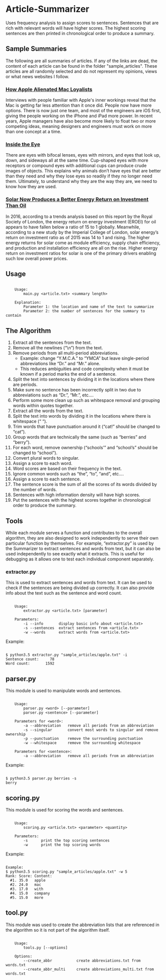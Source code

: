 # Article-Summarizer
Uses frequency analysis to assign scores to sentences. Sentences that are rich with relevant words will have higher scores. The highest scoring sentences are then printed in chronological order to produce a summary.

## Sample Summaries

The following are all summaries of articles. If any of the links are dead, the content of each article can be found in the folder "sample_articles". These articles are all randomly selected and do not represent my opinions, views or what news websites I follow.

### [How Apple Alienated Mac Loyalists](https://www.bloomberg.com/news/articles/2016-12-20/how-apple-alienated-mac-loyalists)
Interviews with people familiar with Apple's inner workings reveal that the Mac is getting far less attention than it once did. People now have more options. There is now just one team, and most of the engineers are iOS first, giving the people working on the iPhone and iPad more power. In recent years, Apple managers have also become more likely to float two or more competing ideas, meaning designers and engineers must work on more than one concept at a time.

### [Inside the Eye](http://ngm.nationalgeographic.com/2016/02/evolution-of-eyes-text)
There are eyes with bifocal lenses, eyes with mirrors, and eyes that look up, down, and sideways all at the same time. Cup-shaped eyes with more receptors or compound eyes with additional cups can produce crude images of objects. This explains why animals don’t have eyes that are better than they need and why they lose eyes so readily if they no longer need them. Ultimately, to understand why they are the way they are, we need to know how they are used.

### [Solar Now Produces a Better Energy Return on Investment Than Oil](https://robertscribbler.com/2016/12/19/solar-now-produces-a-better-energy-return-on-investment-than-oil/)
In 2016, according to a trends analysis based on this report by the Royal Society of London, the energy return on energy investment (EROEI) for oil appears to have fallen below a ratio of 15 to 1 globally. Meanwhile, according to a new study by the Imperial College of London, solar energy’s return on investment ratio as of 2015 was 14 to 1 and rising. The higher energy returns for solar come as module efficiency, supply chain efficiency, and production and installation efficiency are all on the rise. Higher energy return on investment ratios for solar is one of the primary drivers enabling such low overall power prices.

## Usage
```

    Usage:
        main.py <article.txt> <summary length>

    Explanation:
        Parameter 1: the location and name of the text to summarize
        Parameter 2: the number of sentences for the summary to contain

```

## The Algorithm
1. Extract all the sentences from the text.
 1. Remove all the newlines (“\n”) from the text.
 2. Remove periods from all multi-period abbreviations.
    - Example: change “Y.M.C.A.” to “YMCA” but leave single-period abbreviations like “Dr.” and “Mr.” alone.
    - This reduces ambiguities and code complexity when it must be known if a period marks the end of a sentence.
 3. Split the text into sentences by dividing it in the locations where there are periods.
 4. Make sure no sentence has been incorrectly split in two due to abbreviations such as “Dr.”, “Mr.”, etc….
 5. Perform some more clean up such as whitespace removal and grouping words within quotes together.
2. Extract all the words from the text.
 1. Split the text into words by dividing it in the locations where there is whitespace (“ “).
 2. Trim words that have punctuation around it (“cat!” should be changed to “cat”).
 3. Group words that are technically the same (such as “berries” and “berry”).
 4. For each word, remove ownership (“schools’” and “school’s” should be changed to “school”).
 5. Convert plural words to singular.
3. Assign a score to each word.
 1. Word scores are based on their frequency in the text.
 2. Ignore common words such as “the”, “to”, “and”, etc….
4. Assign a score to each sentence.
 1. The sentence score is the sum of all the scores of its words divided by the number of words.
 2. Sentences with high information density will have high scores.
5. Put the sentences with the highest scores together in chronological order to produce the summary.

## Tools
While each module serves a function and contributes to the overall algorithm, they are also designed to work independently to serve their own particular function by themselves. For example, “extractor.py” is used by the Summarizer to extract sentences and words from text, but it can also be used independently to see exactly what it extracts. This is useful for debugging as it allows one to test each individual component separately.

### extractor.py
This is used to extract sentences and words from text. It can be used to check if the sentences are being divided up correctly. It can also provide info about the text such as the sentence and word count.

```

    Usage:
        extractor.py <article.txt> [parameter]

    Parameters:
        -i --info       display basic info about <article.txt>
        -s --sentences  extract sentences from <article.txt>
        -w --words      extract words from <article.txt>

```

Example:

```

$ python3.5 extractor.py "sample_articles/apple.txt" -i
Sentence count:     78
Word count:       1592

```

## parser.py
This module is used to manipulate words and sentences.

```

    Usage:
        parser.py <word> [--parameter]
        parser.py <sentence> [--parameter]

    Parameters for <word>:
        -a --abbreviation   remove all periods from an abbreviation
        -s --singular       convert most words to singular and remove ownership
        -p --punctuation    remove the surrounding punctuation
        -w --whitespace     remove the surrounding whitespace

    Parameters for <sentence>:
        -a --abbreviation   remove all periods from an abbreviation

```

Example:

```

$ python3.5 parser.py berries -s
berry

```

## scoring.py
This module is used for scoring the words and sentences.

```

    Usage:
        scoring.py <article.txt> <parameter> <quantity>

    Parameters:
        -s      print the top scoring sentences
        -w      print the top scoring words

```

Example:

```

Example:
$ python3.5 scoring.py "sample_articles/apple.txt" -w 5
Rank: Score: Content:  
  #1. 35.0   apple     
  #2. 24.0   mac       
  #3. 17.0   with      
  #4. 15.0   company   
  #5. 15.0   more  

```

## tool.py
This module was used to create the abbreviation lists that are referenced in the algorithm so it is not part of the algorithm itself.

```

    Usage:
        tools.py [--options]

    Options:
        --create_abbr           create abbreviations.txt from words.txt
        --create_abbr_multi     create abbreviations_multi.txt from words.txt

```
